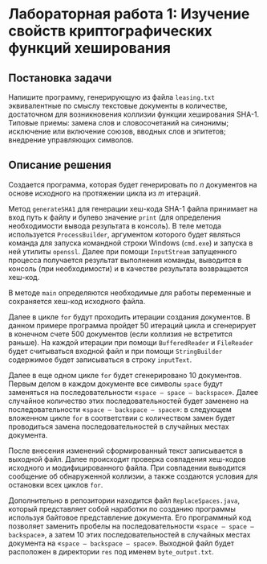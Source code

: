 # Лабораторная работа 1: Изучение свойств криптографических функций хеширования

## Постановка задачи

Напишите программу, генерирующую из файла `leasing.txt` эквивалентные по смыслу текстовые документы в количестве, достаточном для возникновения коллизии функции хеширования SHA-1. Типовые приемы: замена слов и словосочетаний на синонимы; исключение или включение союзов, вводных слов и эпитетов; внедрение управляющих символов.

## Описание решения

Создается программа, которая будет генерировать по _n_ документов на основе исходного на протяжении цикла из _m_ итераций.

Метод `generateSHA1` для генерации хеш-кода SHA-1 файла принимает на вход путь к файлу и булево значение `print` (для определения необходимости вывода результата в консоль). В теле метода используется `ProcessBuilder`, аргументом которого будет являться команда для запуска командной строки Windows (`cmd.exe`) и запуска в ней утилиты `openssl`. Далее при помощи `InputStream` запущенного процесса получается результат выполнения команды, выводится в консоль (при необходимости) и в качестве результата возвращается хеш-код.

В методе `main` определяются необходимые для работы переменные и сохраняется хеш-код исходного файла.

Далее в цикле `for` будут проходить итерации создания документов. В данном примере программа пройдет 50 итераций цикла и сгенерирует в конечном счете 500 документов (если коллизия не встретится раньше). На каждой итерации при помощи `BufferedReader` и `FileReader` будет считываться входной файл и при помощи `StringBuilder` содержимое будет записываться в строку `inputText`.

Далее в еще одном цикле `for` будет сгенерировано 10 документов. Первым делом в каждом документе все символы `space` будут заменяться на последовательности «`space – space – backspace`». Далее случайное количество этих последовательностей будет заменено на последовательности «`space – backspace – space`»: в следующем вложенном цикле `for` в соответствии с количеством замен будет проводиться замена последовательностей в случайных местах документа.

После внесения изменений сформированный текст записывается в выходной файл. Далее происходит проверка совпадения хеш-кодов исходного и модифицированного файла. При совпадении выводится сообщение об обнаруженной коллизии, а также создаются условия для остановки всех циклов `for`.

Дополнительно в репозитории находится файл `ReplaceSpaces.java`, который представляет собой наработки по созданию программы используя байтовое представление документа. Его программный код позволяет заменить пробелы на последовательности «`space – space – backspace`», а затем 10 этих последовательностей в случайных местах документа на «`space – backspace – space`». Выходной файл будет расположен в директории `res` под именем `byte_output.txt`.
